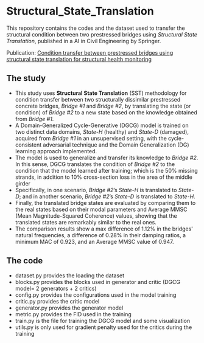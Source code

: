 # Structural_State_Translation

This repository contains the codes and the dataset used to transfer the structural condition between two prestressed bridges using *Structural State Translation*, published in a AI in Civil Engineering by Springer. 

Publication: [Condition transfer between prestressed bridges using structural state translation for structural health monitoring](https://link.springer.com/article/10.1007/s43503-023-00016-0)

## The study ##
- This study uses **Structural State Translation** (SST) methodology for condition transfer between two structurally dissimilar prestressed concrete bridges, *Bridge #1* and *Bridge #2*, by translating the state (or condition) of *Bridge #2* to a new state based on the knowledge obtained from *Bridge #1*. 
- A Domain-Generalized Cycle-Generative (DGCG) model is trained on two distinct data domains, *State-H* (healthy) and *State-D* (damaged), acquired from *Bridge #1* in an unsupervised setting, with the cycle-consistent adversarial technique and the Domain Generalization (DG) learning approach implemented.
- The model is used to generalize and transfer its knowledge to *Bridge #2*. In this sense, DGCG translates the condition of *Bridge #2* to the condition that the model learned after training; which is the 50% missing strands, in addition to 10% cross-section loss in the area of the middle girder
- Specifically, in one scenario, *Bridge #2*’s *State-H* is translated to *State-D*; and in another scenario, *Bridge #2*’s *State-D* is translated to *State-H*.
- Finally, the translated bridge states are evaluated by comparing them to the real states based on their modal parameters and Average MMSC (Mean Magnitude-Squared Coherence) values, showing that the translated states are remarkably similar to the real ones.
- The comparison results show a max difference of 1.12% in the bridges' natural frequencies, a difference of 0.28% in their damping ratios, a minimum MAC of 0.923, and an Average MMSC value of 0.947.

## The code ##
- dataset.py provides the loading the dataset
- blocks.py provides the blocks used in generator and critic (DGCG model= 2 generators + 2 critics)
- config.py provides the configurations used in the model training
- critic.py provides the critic model
- generator.py provides the generator model
- metric.py provides the FID used in the training
- train.py is the file for training the DGCG model and some visualization
- utils.py is only used for gradient penalty used for the critics during the training




